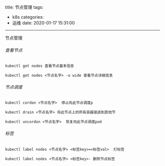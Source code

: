 title: 节点管理
tags:
  - k8s
categories:
  - 运维
date: 2020-01-17 15:31:00
---
节点管理
<!--more-->

###### 查看节点

    kubectl get nodes 查看节点基本信息
    
    kubectl get nodes <节点名字> -o wide 查看节点详细信息

###### 节点调度

    kubectl cordon <节点名字>  停止向此节点调度p   

    kubectl drain <节点名字> 将此节点上的所有容器驱逐到其他节  

    kubectl uncordon <节点名字>  恢复向此节点调度pod

###### 标签

    kubectl label nodes <节点名字> <标签key>=<标签val>  打标签

    kubectl label nodes <节点名字> <标签key>- 删除节点标签
